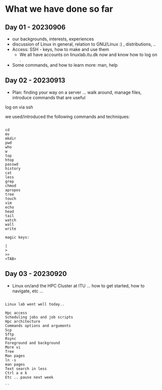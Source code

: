 # What we have done so far

## Day 01 - 20230906

  * our backgrounds, interests, experiences
  * discussion of Linux in general, relation to GNU/Linux :) , distributions, ..
  * Access: SSH - keys, how to make and use them
    - We all have accounts on linuxlab.itu.dk now and know how to log on
    .
  * Some commands, and how to learn more: man, help
       

## Day 02 - 20230913

  * Plan: finding your way on a server ... walk around, manage files, introduce commands that are useful

log on via ssh

we used/introduced the following commands and techniques:

```

cd
mv
mkdir
pwd
who
w
top
htop
passwd	
history
cat
less
grep 
chmod
apropos
tree
touch
vim
echo
head
tail
watch
wall
write

magic keys:

|
>
>>
<TAB>

```

## Day 03 - 20230920

  * Linux on/and the HPC Cluster at ITU ... how to get started, how to navigate, etc ...


```

Linux lab went well today..

Hpc access
Scheduling jobs and job scripts
Hpc architecture
Commands options and arguments
Scp
Sftp
Rsync
Foreground and background 
More vi
Tree
Man pages
ln -s
man pages
Text search in less
Ctrl a e k 
Etc .. pause next week

``
